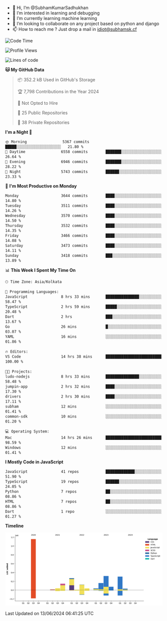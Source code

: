- 👋 Hi, I’m @SubhamKumarSadhukhan
- 👀 I’m interested in learning and debugging
- 🌱 I’m currently learning machine learning
- 💞️ I’m looking to collaborate on any project based on python and django
- 📫 How to reach me ?
      Just drop a mail in idiot@subhamsk.cf

<!---
SubhamKumarSadhukhan/SubhamKumarSadhukhan is a ✨ special ✨ repository because its `README.md` (this file) appears on your GitHub profile.
You can click the Preview link to take a look at your changes.
--->


<!--START_SECTION:waka-->
![Code Time](http://img.shields.io/badge/Code%20Time-2%2C233%20hrs%2057%20mins-blue)

![Profile Views](http://img.shields.io/badge/Profile%20Views-2-blue)

![Lines of code](https://img.shields.io/badge/From%20Hello%20World%20I%27ve%20Written-2.7%20million%20lines%20of%20code-blue)

**🐱 My GitHub Data** 

> 📦 352.2 kB Used in GitHub's Storage 
 > 
> 🏆 7,798 Contributions in the Year 2024
 > 
> 🚫 Not Opted to Hire
 > 
> 📜 25 Public Repositories 
 > 
> 🔑 38 Private Repositories 
 > 
**I'm a Night 🦉** 

```text
🌞 Morning                5367 commits        █████░░░░░░░░░░░░░░░░░░░░   21.80 % 
🌆 Daytime                6558 commits        ███████░░░░░░░░░░░░░░░░░░   26.64 % 
🌃 Evening                6946 commits        ███████░░░░░░░░░░░░░░░░░░   28.22 % 
🌙 Night                  5743 commits        ██████░░░░░░░░░░░░░░░░░░░   23.33 % 
```
📅 **I'm Most Productive on Monday** 

```text
Monday                   3644 commits        ████░░░░░░░░░░░░░░░░░░░░░   14.80 % 
Tuesday                  3511 commits        ████░░░░░░░░░░░░░░░░░░░░░   14.26 % 
Wednesday                3570 commits        ████░░░░░░░░░░░░░░░░░░░░░   14.50 % 
Thursday                 3532 commits        ████░░░░░░░░░░░░░░░░░░░░░   14.35 % 
Friday                   3466 commits        ████░░░░░░░░░░░░░░░░░░░░░   14.08 % 
Saturday                 3473 commits        ████░░░░░░░░░░░░░░░░░░░░░   14.11 % 
Sunday                   3418 commits        ███░░░░░░░░░░░░░░░░░░░░░░   13.89 % 
```


📊 **This Week I Spent My Time On** 

```text
🕑︎ Time Zone: Asia/Kolkata

💬 Programming Languages: 
JavaScript               8 hrs 33 mins       ███████████████░░░░░░░░░░   58.47 % 
TypeScript               2 hrs 59 mins       █████░░░░░░░░░░░░░░░░░░░░   20.48 % 
Dart                     2 hrs               ███░░░░░░░░░░░░░░░░░░░░░░   13.67 % 
Go                       26 mins             █░░░░░░░░░░░░░░░░░░░░░░░░   03.07 % 
YAML                     16 mins             ░░░░░░░░░░░░░░░░░░░░░░░░░   01.86 % 

🔥 Editors: 
VS Code                  14 hrs 38 mins      █████████████████████████   100.00 % 

🐱‍💻 Projects: 
ludo-nodejs              8 hrs 33 mins       ███████████████░░░░░░░░░░   58.48 % 
jumpin-app               2 hrs 32 mins       ████░░░░░░░░░░░░░░░░░░░░░   17.30 % 
drivers                  2 hrs 30 mins       ████░░░░░░░░░░░░░░░░░░░░░   17.11 % 
subham                   12 mins             ░░░░░░░░░░░░░░░░░░░░░░░░░   01.41 % 
common-sdk               10 mins             ░░░░░░░░░░░░░░░░░░░░░░░░░   01.20 % 

💻 Operating System: 
Mac                      14 hrs 26 mins      █████████████████████████   98.59 % 
Windows                  12 mins             ░░░░░░░░░░░░░░░░░░░░░░░░░   01.41 % 
```

**I Mostly Code in JavaScript** 

```text
JavaScript               41 repos            █████████████░░░░░░░░░░░░   51.90 % 
TypeScript               19 repos            ██████░░░░░░░░░░░░░░░░░░░   24.05 % 
Python                   7 repos             ██░░░░░░░░░░░░░░░░░░░░░░░   08.86 % 
HTML                     7 repos             ██░░░░░░░░░░░░░░░░░░░░░░░   08.86 % 
Dart                     1 repo              ░░░░░░░░░░░░░░░░░░░░░░░░░   01.27 % 
```



**Timeline**

![Lines of Code chart](https://raw.githubusercontent.com/SubhamKumarSadhukhan/SubhamKumarSadhukhan/main/assets/bar_graph.png)


 Last Updated on 13/06/2024 06:41:25 UTC
<!--END_SECTION:waka-->
